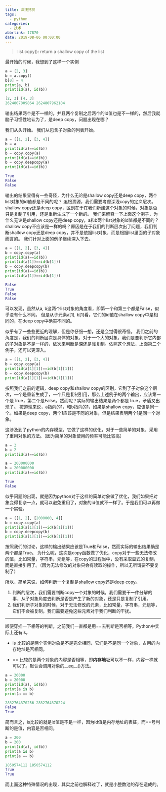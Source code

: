 ```yaml
---
title: 深浅拷贝
tags:
  - python
categories:
  - 技术
abbrlink: 17870
date: 2019-08-06 00:00:00
---
```


> list.copy(): return a shallow copy of the list

最开始的时候，我想到了这样一个实例
```python
a = [2, 3]
b = a.copy()
b[0] = 4
print(a, b)
print(id(a), id(b))

[2, 3] [4, 3]
2624807809864 2624807962184
```
输出结果两个是不一样的，并且两个复制之后两个的id值也是不一样的，然后我就脑子习惯性地认为了，是deep copy，问题出现在哪？

我们从头开始。
我们从包含子对象的列表开始。
```python
a = [[1, 2], [3, 4]]
b = a
print(id(a)==id(b))
b = copy.copy(a)
print(id(a)==id(b))
b = copy.deepcopy(a)
print(id(a)==id(b))

True
False
False
```
输出的结果显得有一些奇怪，为什么无论是shallow copy还是deep copy，两个list对象的id值都是不同的呢？
追根溯源，我们需要考虑深浅copy的定义层次。
shallow copy还是deep copy，区别在于在我们新建这个对象的时候，对象是否只是复制了引用，还是重新生成了一个新的。
我们来解释一下上面这个例子，为什么无论是shallow copy还是deep copy，a和b两个list对象的id值都是不同的？shallow copy不应该是一样的吗？原因是在于我们的判断层次出了问题，我们判断shallow copy还是deep copy，并不是依据list对象，而是根据list里面的子对象而言的。
我们针对上面的例子继续深入下去。
```python
a = [[1, 2], [3, 4]]
b = copy.copy(a)
print(id(a)==id(b))
print(id(a[1])==id(b[1]))
b = copy.deepcopy(b)
print(id(a)==id(b))
print(id(a[1])==id(b[1]))

False
True
False
False
```
可以发现，虽然从a, b这两个list对象的角度看，即第一个和第三个都是False，似乎没有什么不同。
但是从子元素a[1], b[1]看，它们的id值在shallow copy中是相同的，在deep copy中确实不同的。

似乎有了一些些更近的理解，但是你仔细一想，还是会觉得很奇怪。
我们之前的角度是，我们的判断层次是具体的对象，对于一个大的对象，我们是要判断它内部的子对象是不是一样的，依次来判断是深还是浅复制。依照这个想法，上面第二个例子，还可以更深入。
```python
a = [[1, 2], [3, 4]]
b = copy.copy(a)
print(id(a[1][1])==id(b[1][1]))
b = copy.deepcopy(b)
print(id(a[1][1])==id(b[1][1]))
```
按照我们之前的逻辑，deep copy和shallow copy的区别，它到了子对象这个层次，一个是重新生成了，一个只是复制引用，那么上述例子的两个输出，应该第一个是True，第二个是False。然而呢？实际的输出结果是两个都是True，矛盾又出现了。
按道理来说，a指向的1，和b指向的1，如果是shallow copy，应该是同一个。如果是deep copy，两个1应该是不同的对象，但是结果表明两个1是同一个对象。

这涉及到了python的内存模型，它做了这样的优化，对于一些简单的对象，采用了重用对象的方法。（因为简单的对象使用的频率可能比较高）
```python
a = 2
b = 2
print(id(a)==id(b))

a = 200000000
b = 200000000
print(id(a)==id(b))

True
False
```
似乎问题的出现，就是因为python对于这样的简单对象做了优化，我们如果把对象变得复杂一点，就可以避免重用了，对象的id值就不一样了。于是我们可以再做一个实验。
```python
a = [[1, 2], [2000000, 4]]
b = copy.copy(a)
print(id(a[1][1])==id(b[1][1]))
b = copy.deepcopy(b)
print(id(a[1][1])==id(b[1][1]))
```
按照我们的讨论，这样的输出结果应该是True和False，然而实际的输出结果确是两个都是True。
为什么呢，这次是copy函数做了优化，copy对于一些无法修改的值，比如常量，字符串，元组等，在copy的过程当中，没有采取显式的复制，而是直接引用了。（因为无法修改的对象只会有读取的操作，所以无所谓要不要复制了）

所以，简单来说，如何判断一个复制是shallow copy还是deep copy。

1. 判断的层次，我们需要判断copy一个对象的时候，我们需要干一件分解的事，从子对象角度去判断是否是产生了新的对象，还是只是复制了引用。
2. 我们判断子对象的时候，对于无法修改的元素，比如常量，字符串，元组等，它们不会被复制，我们需要避免这些元素对于我们判断的干扰。

---

顺便穿插一下相等的判断，之前我们一直都是用==去判断是否相等。Python中实际上还有is。

- is 比较的是两个实例对象是不是完全相同，它们是不是同一个对象，占用的内存地址是否相同。

- == 比较的是两个对象的内容是否相等，即**内存地址**可以不一样，内容一样就可以了。默认会调用对象的__eq__()方法。

```python
a = 20000
b = 20000
print(id(a), id(b))
print(a is b)
print(a == b)

2832764370256 2832764370224
False
True
```
简而言之，is比较的就是id值是不是一样，因为id值是内存地址的表征，而==号判断的是值，内容是否相同。
```python
a = 200
b = 200
print(id(a), id(b))
print(a is b)
print(a == b)

1850574112 1850574112
True
True
```
而上面这种特殊情况的出现，其实之前也解释过了，就是小整数池的存在造成的。
